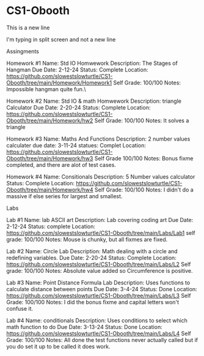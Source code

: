# CS1-Obooth

This is a new line

I'm typing in split screen and not a new line

Assingments

Homework #1
    Name: Std IO Homwework
    Description: The Stages of Hangman
    Due Date: 2-12-24
    Status: Complete
    Location: https://github.com/slowestslowturtle/CS1-Obooth/tree/main/Homework/Homework1
    Self Grade: 100/100
    Notes: Impossible hangman quite fun.\

Homework #2
    Name: Std IO & math Homwework
    Description: triangle Calculator
    Due Date: 2-20-24
    Status: Complete
    Location: https://github.com/slowestslowturtle/CS1-Obooth/tree/main/Homework/hw2
    Self Grade: 100/100
    Notes: It solves a triangle

Homework #3
    Name: Maths And Functions
    Description: 2 number values calculater
    due date: 3-11-24
    statues: Complet
    Location: https://github.com/slowestslowturtle/CS1-Obooth/tree/main/Homework/hw3
    Self Grade 100/100
    Notes: Bonus fixme completed, and there are alot of test cases.

Homework #4
    Name: Consitionals
    Description: 5 Number values calculator
    Status: Complete
    Location: https://github.com/slowestslowturtle/CS1-Obooth/tree/main/Homework/hw4
    Self Grade: 100/100
    Notes: I didn't do a massive if else series for largest and smallest.

Labs

Lab #1
    Name: lab ASCII art
    Description: Lab covering coding art
    Due Date: 2-12-24
    Status: complete
    Location: https://github.com/slowestslowturtle/CS1-Obooth/tree/main/Labs/Lab1
    self grade: 100/100
    Notes: Mouse is chunky, but all fixmes are fixed.

Lab #2 
    Name: Circle Lab
    Description: Math dealing with a circle and redefining variables.
    Due Date: 2-20-24
    Status: Complete
    Location: https://github.com/slowestslowturtle/CS1-Obooth/tree/main/Labs/L2
    Self grade: 100/100
    Notes: Absolute value added so Circumference is positive.

Lab #3
    Name: Point Distance Formula Lab
    Description: Uses functions to calculate distance between points
    Due Date: 3-4-24
    Status: Done
    Location: https://github.com/slowestslowturtle/CS1-Obooth/tree/main/Labs/L3
    Self Grade: 100/100
    Notes: I did the bonus fixme and capital letters won't confuse it.

Lab #4
    Name: conditionals
    Description: Uses conditions to select which math function to do
    Due Date: 3-13-24
    Status: Done
    Location: https://github.com/slowestslowturtle/CS1-Obooth/tree/main/Labs/L4
    Self Grade: 100/100
    Notes: All done the test functions never actually called but if you do set it up to be called it does work.
